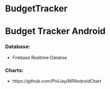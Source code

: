 # BudgetTracker
<h1> Budget Tracker Android </h1>

<h3> Database: </h3>
<ul>
  <li>Firebase Realtime Databse</li>
</ul>

<h3> Charts: </h3>
<ul>
  <li>https://github.com/PhilJay/MPAndroidChart</li>
</ul>
